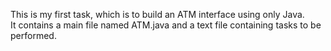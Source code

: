 This is my first task, which is to build an ATM interface using only Java.
<br>It contains a main file named ATM.java and a text file containing tasks to be performed.
